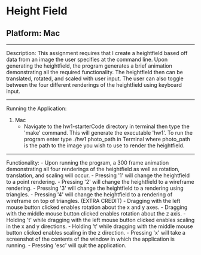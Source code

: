 # Height Field
## Platform: Mac


-----------------------------------------------------------------------
Description: 
This assignment requires that I create a heightfield based off data from an image the user specifies at the command line. Upon generating the heightfield, the program generates a brief animation demonstrating all the required functionality. The heightfield then can be translated, rotated, and scaled with user input. The user can also toggle between the four different renderings of the heightfield using keyboard input.


-----------------------------------------------------------------------
Running the Application:
1. Mac
	- Navigate to the hw1-starterCode directory in terminal then type the 'make' command. This will generate the executable 'hw1'. To run the program enter type ./hw1 photo_path in Terminal where photo_path is the path to the image you wish to use to render the heightfield.


------------------------------------------------------------------------
Functionality:
	- Upon running the program, a 300 frame animation demonstrating all four renderings of the heightfield as well as rotation, translation, and scaling will occur.
	- Pressing '1' will change the heightfield to a point rendering.
	- Pressing '2' will change the heightfield to a wireframe rendering.
	- Pressing '3' will change the heightfield to a rendering using triangles.
	- Pressing '4' will change the heightfield to a rendering of wireframe on top of triangles. (EXTRA CREDIT)
	- Dragging with the left mouse button clicked enables rotation about the x and y axes. 
	- Dragging with the middle mouse button clicked enables rotation about the z axis.
	- Holding 't' while dragging with the left mouse button clicked enables scaling in the x and y directions.
	- Holding 't' while dragging with the middle mouse button clicked enables scaling in the z direction.
	- Pressing 'x' will take a screenshot of the contents of the window in which the application is running. 
	- Pressing 'esc' will quit the application.